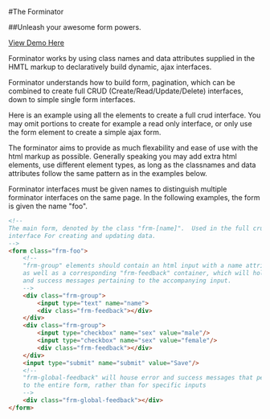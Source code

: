 #The Forminator

##Unleash your awesome form powers.

[View Demo Here](http://briandetering.net/forminator)

Forminator works by using class names and data attributes supplied in the HMTL
markup to declaratively build dynamic, ajax interfaces.

Forminator understands how to build form, pagination, which can be combined to
create full CRUD (Create/Read/Update/Delete) interfaces, down to simple single
form interfaces.

Here is an example using all the elements to create a full crud interface.  You
may omit portions to create for example a read only interface, or only use the form
element to create a simple ajax form.

The forminator aims to provide as much flexability and ease of use with the html
markup as possible.  Generally speaking you may add extra html elements, use
different element types, as long as the classnames and data attributes follow
the same pattern as in the examples below.

Forminator interfaces must be given names to distinguish multiple forminator
interfaces on the same page.  In the following examples, the form is given the
name "foo".

```html
<!--
The main form, denoted by the class "frm-[name]".  Used in the full crud
interface For creating and updating data.
-->
<form class="frm-foo">
    <!--
    "frm-group" elements should contain an html input with a name attribute,
    as well as a corresponding "frm-feedback" container, which will hold error
    and success messages pertaining to the accompanying input.
    -->
    <div class="frm-group">
        <input type="text" name="name">
        <div class="frm-feedback"></div>
    </div>
    <div class="frm-group">
        <input type="checkbox" name="sex" value="male"/>
        <input type="checkbox" name="sex" value="female"/>
        <div class="frm-feedback"></div>
    </div>
    <input type="submit" name="submit" value="Save"/>
    <!--
    "frm-global-feedback" will house error and success messages that pertain
    to the entire form, rather than for specific inputs
    -->
    <div class="frm-global-feedback"></div>
</form>
```